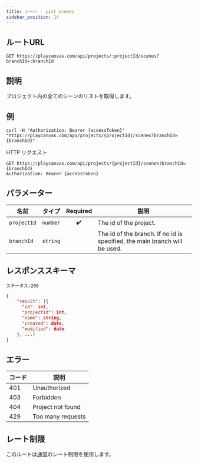 ```yaml
---
title: シーン - List scenes
sidebar_position: 14
---
```


## ルートURL

```none
GET https://playcanvas.com/api/projects/:projectId/scenes?branchId=:branchId
```

## 説明

プロジェクト内の全てのシーンのリストを取得します。

## 例

```none
curl -H "Authorization: Bearer {accessToken}" "https://playcanvas.com/api/projects/{projectId}/scenes?branchId={branchId}"
```

HTTP リクエスト

```text
GET https://playcanvas.com/api/projects/{projectId}/scenes?branchId={branchId}
Authorization: Bearer {accessToken}
```

## パラメーター

| 名前        | タイプ     | Required | 説明                                                                |
| ----------- | -------- | :------: | -------------------------------------------------------------------------- |
| `projectId` | `number` | ✔️      | The id of the project.                                                     |
| `branchId`  | `string` |          | The id of the branch. If no id is specified, the main branch will be used. |

## レスポンススキーマ

```none
ステータス:200
```

```json
{
    "result": [{
      "id": int,
      "projectId": int,
      "name": string,
      "created": date,
      "modified": date
    }, ...]
}
```

## エラー

| コード | 説明       |
| ---- | ----------------- |
| 401  | Unauthorized      |
| 403  | Forbidden         |
| 404  | Project not found |
| 429  | Too many requests |

## レート制限

このルートは[通常][1]のレート制限を使用します。

[1]: /user-manual/api#rate-limiting
